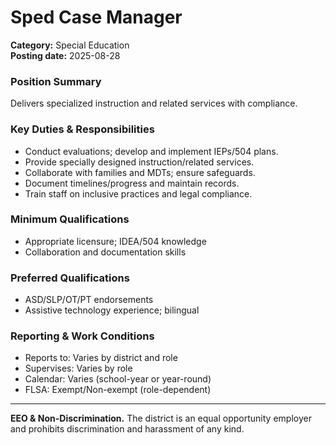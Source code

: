 # Sped Case Manager

**Category:** Special Education  
**Posting date:** 2025-08-28

### Position Summary

Delivers specialized instruction and related services with compliance.

### Key Duties & Responsibilities
- Conduct evaluations; develop and implement IEPs/504 plans.
- Provide specially designed instruction/related services.
- Collaborate with families and MDTs; ensure safeguards.
- Document timelines/progress and maintain records.
- Train staff on inclusive practices and legal compliance.

### Minimum Qualifications
- Appropriate licensure; IDEA/504 knowledge
- Collaboration and documentation skills

### Preferred Qualifications
- ASD/SLP/OT/PT endorsements
- Assistive technology experience; bilingual

### Reporting & Work Conditions
- Reports to: Varies by district and role
- Supervises: Varies by role
- Calendar: Varies (school-year or year-round)
- FLSA: Exempt/Non-exempt (role-dependent)

---
**EEO & Non-Discrimination.** The district is an equal opportunity employer and prohibits discrimination and harassment of any kind.
